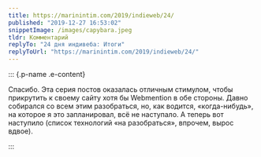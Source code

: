 ```yaml
---
title: https://marinintim.com/2019/indieweb/24/
published: "2019-12-27 16:53:02"
snippetImage: /images/capybara.jpeg
tldr: Комментарий
replyTo: "24 дня индивеба: Итоги"
replyToUrl: "https://marinintim.com/2019/indieweb/24/"
---
```


::: {.p-name .e-content}

Спасибо. Эта серия постов оказалась отличным стимулом, чтобы прикрутить к своему сайту хотя бы Webmention в обе стороны. Давно собирался со всем этим разобраться, но, как водится, «когда-нибудь», на которое я это запланировал, всё не наступало. А теперь вот наступило (список технологий «на разобраться», впрочем, вырос вдвое).

:::
